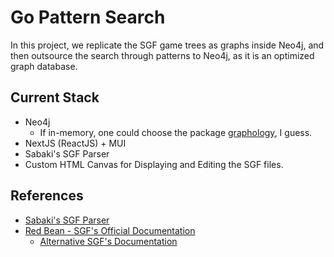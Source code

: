 # Go Pattern Search

In this project, we replicate the SGF game trees as graphs inside Neo4j, and then outsource the search through patterns to Neo4j, as it is an optimized graph database.

## Current Stack

- Neo4j
  - If in-memory, one could choose the package [graphology](https://github.com/graphology/graphology), I guess.
- NextJS (ReactJS) + MUI
- Sabaki's SGF Parser
- Custom HTML Canvas for Displaying and Editing the SGF files.

## References

- [Sabaki's SGF Parser](https://github.com/SabakiHQ/sgf)
- [Red Bean - SGF's Official Documentation](https://www.red-bean.com/sgf/)
  - [Alternative SGF's Documentation](https://homepages.cwi.nl/~aeb/go/misc/sgf.html)
